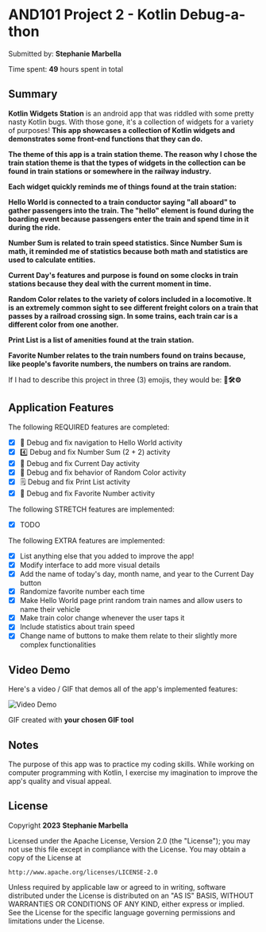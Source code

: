 <!-- (This is a comment) INSTRUCTIONS: Go through this page and fill out any **bolded** entries with their correct values.-->

# AND101 Project 2 - Kotlin Debug-a-thon

Submitted by: **Stephanie Marbella**

Time spent: **49** hours spent in total

## Summary

**Kotlin Widgets Station** is an android app that was riddled with some pretty nasty Kotlin bugs. With those gone, it's a collection of widgets for a variety of purposes! **This app showcases a collection of Kotlin widgets and demonstrates some front-end functions that they can do.**

**The theme of this app is a train station theme. The reason why I chose the train station theme is that the types of widgets in the collection can be found in train stations or somewhere in the railway industry.**

**Each widget quickly reminds me of things found at the train station:**

**Hello World is connected to a train conductor saying "all aboard" to gather passengers into the train. The "hello" element is found during the boarding event because passengers enter the train and spend time in it during the ride.**

**Number Sum is related to train speed statistics. Since Number Sum is math, it reminded me of statistics because both math and statistics are used to calculate entities.**

**Current Day's features and purpose is found on some clocks in train stations because they deal with the current moment in time.**

**Random Color relates to the variety of colors included in a locomotive. It is an extremely common sight to see different freight colors on a train that passes by a railroad crossing sign. In some trains, each train car is a different color from one another.**

**Print List is a list of amenities found at the train station.**

**Favorite Number relates to the train numbers found on trains because, like people's favorite numbers, the numbers on trains are random.**

If I had to describe this project in three (3) emojis, they would be: **🔧🛠⚙**

## Application Features

<!-- (This is a comment) Please be sure to change the [ ] to [x] for any features you completed.  If a feature is not checked [x], you might miss the points for that item! -->

The following REQUIRED features are completed:

- [x] 👋 Debug and fix navigation to Hello World activity
- [x] 4️⃣ Debug and fix Number Sum (2 + 2) activity
- [x] 📅 Debug and fix Current Day activity 
- [x] 🌈 Debug and fix behavior of Random Color activity
- [x] 🗒️ Debug and fix Print List activity
- [x] 💯 Debug and fix Favorite Number activity

The following STRETCH features are implemented:

- [x] TODO

The following EXTRA features are implemented:

- [x] List anything else that you added to improve the app!
- [x] Modify interface to add more visual details
- [x] Add the name of today's day, month name, and year to the Current Day button
- [x] Randomize favorite number each time
- [x] Make Hello World page print random train names and allow users to name their vehicle
- [x] Make train color change whenever the user taps it
- [x] Include statistics about train speed
- [x] Change name of buttons to make them relate to their slightly more complex functionalities

## Video Demo

Here's a video / GIF that demos all of the app's implemented features:

<img src='http://i.imgur.com/link/to/your/gif/file.gif' title='Video Demo' width='' alt='Video Demo' />

GIF created with **your chosen GIF tool**

<!-- Recommended tools:
- [Kap](https://getkap.co/) for macOS
- [ScreenToGif](https://www.screentogif.com/) for Windows
- [peek](https://github.com/phw/peek) for Linux. -->

## Notes

The purpose of this app was to practice my coding skills. While working on computer programming with Kotlin, I exercise my imagination to improve the app's quality and visual appeal.

## License

Copyright **2023** **Stephanie Marbella**

Licensed under the Apache License, Version 2.0 (the "License");
you may not use this file except in compliance with the License.
You may obtain a copy of the License at

    http://www.apache.org/licenses/LICENSE-2.0

Unless required by applicable law or agreed to in writing, software
distributed under the License is distributed on an "AS IS" BASIS,
WITHOUT WARRANTIES OR CONDITIONS OF ANY KIND, either express or implied.
See the License for the specific language governing permissions and
limitations under the License.

